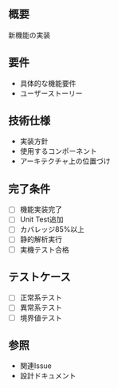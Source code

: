 ## 概要
新機能の実装

## 要件
- 具体的な機能要件
- ユーザーストーリー

## 技術仕様
- 実装方針
- 使用するコンポーネント
- アーキテクチャ上の位置づけ

## 完了条件
- [ ] 機能実装完了
- [ ] Unit Test追加
- [ ] カバレッジ85%以上
- [ ] 静的解析実行
- [ ] 実機テスト合格

## テストケース
- [ ] 正常系テスト
- [ ] 異常系テスト
- [ ] 境界値テスト

## 参照
- 関連Issue
- 設計ドキュメント 